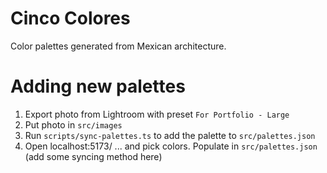 # Cinco Colores

Color palettes generated from Mexican architecture. 

# Adding new palettes

1. Export photo from Lightroom with preset `For Portfolio - Large`
1. Put photo in `src/images`
1. Run `scripts/sync-palettes.ts` to add the palette to `src/palettes.json`
1. Open localhost:5173/ ... and pick colors. Populate in `src/palettes.json`
 (add some syncing method here)